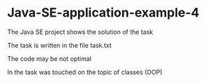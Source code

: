 # Java-SE-application-example-4

The Java SE project shows the solution of the task

The task is written in the file task.txt

The code may be not optimal

In the task was touched on the topic of classes (OOP)


